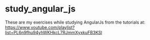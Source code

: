 # study_angular_js
These are my exercises while studying AngularJs from the tutorials at: https://www.youtube.com/playlist?list=PL6n9fhu94yhWKHkcL7RJmmXyxkuFB3KSl
